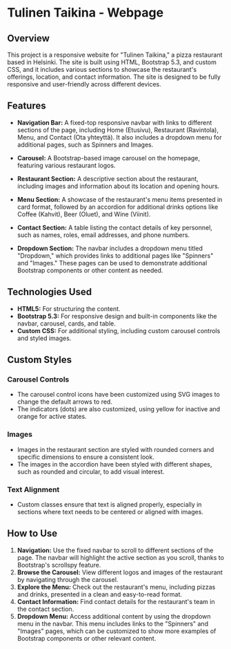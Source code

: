 # Tulinen Taikina - Webpage

## Overview

This project is a responsive website for "Tulinen Taikina," a pizza restaurant based in Helsinki. The site is built using HTML, Bootstrap 5.3, and custom CSS, and it includes various sections to showcase the restaurant's offerings, location, and contact information. The site is designed to be fully responsive and user-friendly across different devices.

## Features

- **Navigation Bar:** A fixed-top responsive navbar with links to different sections of the page, including Home (Etusivu), Restaurant (Ravintola), Menu, and Contact (Ota yhteyttä). It also includes a dropdown menu for additional pages, such as Spinners and Images.

- **Carousel:** A Bootstrap-based image carousel on the homepage, featuring various restaurant logos.

- **Restaurant Section:** A descriptive section about the restaurant, including images and information about its location and opening hours.

- **Menu Section:** A showcase of the restaurant's menu items presented in card format, followed by an accordion for additional drinks options like Coffee (Kahvit), Beer (Oluet), and Wine (Viinit).

- **Contact Section:** A table listing the contact details of key personnel, such as names, roles, email addresses, and phone numbers.

- **Dropdown Section:** The navbar includes a dropdown menu titled "Dropdown," which provides links to additional pages like "Spinners" and "Images." These pages can be used to demonstrate additional Bootstrap components or other content as needed.

## Technologies Used

- **HTML5:** For structuring the content.
- **Bootstrap 5.3:** For responsive design and built-in components like the navbar, carousel, cards, and table.
- **Custom CSS:** For additional styling, including custom carousel controls and styled images.

## Custom Styles

### Carousel Controls

- The carousel control icons have been customized using SVG images to change the default arrows to red.
- The indicators (dots) are also customized, using yellow for inactive and orange for active states.

### Images

- Images in the restaurant section are styled with rounded corners and specific dimensions to ensure a consistent look.
- The images in the accordion have been styled with different shapes, such as rounded and circular, to add visual interest.

### Text Alignment

- Custom classes ensure that text is aligned properly, especially in sections where text needs to be centered or aligned with images.

## How to Use

1. **Navigation:** Use the fixed navbar to scroll to different sections of the page. The navbar will highlight the active section as you scroll, thanks to Bootstrap's scrollspy feature.
2. **Browse the Carousel:** View different logos and images of the restaurant by navigating through the carousel.
3. **Explore the Menu:** Check out the restaurant's menu, including pizzas and drinks, presented in a clean and easy-to-read format.
4. **Contact Information:** Find contact details for the restaurant's team in the contact section.
5. **Dropdown Menu:** Access additional content by using the dropdown menu in the navbar. This menu includes links to the "Spinners" and "Images" pages, which can be customized to show more examples of Bootstrap components or other relevant content.
